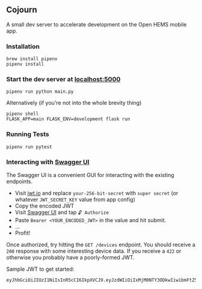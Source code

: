 ## Cojourn
A small dev server to accelerate development on the Open HEMS mobile app.

### Installation
```
brew install pipenv
pipenv install
```

### Start the dev server at [localhost:5000](localhost:5000)
```
pipenv run python main.py
```

Alternatively (if you're not into the whole brevity thing)
```
pipenv shell
FLASK_APP=main FLASK_ENV=development flask run
```

### Running Tests
```
pipenv run pytest
```

### Interacting with [Swagger UI](http://localhost:5000/api/v1)
The Swagger UI is a convenient GUI for interacting with the existing endpoints.

- Visit [jwt.io](https://jwt.io) and replace `your-256-bit-secret` with `super secret` (or whatever `JWT_SECRET_KEY` value from app config)
- Copy the encoded JWT
- Visit [Swagger UI](http://localhost:5000/api/v1) and tap `🔓 Authorize`
- Paste `Bearer <YOUR_ENCODED_JWT>` in the value and hit submit.
- ...
- Profit!

Once authorized, try hitting the `GET /devices` endpoint. You should receive a `200` response with some interesting device data. If you receive a `422` or otherwise you probably have a poorly-formed JWT.

Sample JWT to get started:
```
eyJhbGciOiJIUzI1NiIsInR5cCI6IkpXVCJ9.eyJzdWIiOiIxMjM0NTY3ODkwIiwibmFtZSI6IkpvaG4gRG9lIiwiaWF0IjoxNTE2MjM5MDIyfQ.W9wGb8Cs1SoCoiJ6WRzK6NMg7xed7PBNYJpBNIoD_G8
```

